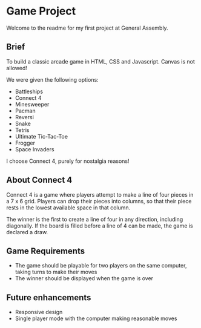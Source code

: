 # Game Project

Welcome to the readme for my first project at General Assembly. 

## Brief

To build a classic arcade game in HTML, CSS and Javascript. Canvas is not allowed!

We were given the following options:
- Battleships
- Connect 4
- Minesweeper
- Pacman
- Reversi
- Snake
- Tetris
- Ultimate Tic-Tac-Toe
- Frogger
- Space Invaders

I choose Connect 4, purely for nostalgia reasons! 

## About Connect 4

Connect 4 is a game where players attempt to make a line of four pieces in a 7 x 6 grid. Players can drop their pieces into columns, so that their piece rests in the lowest available space in that column.

The winner is the first to create a line of four in any direction, including diagonally. If the board is filled before a line of 4 can be made, the game is declared a draw.

## Game Requirements

* The game should be playable for two players on the same computer, taking turns to make their moves
* The winner should be displayed when the game is over

## Future enhancements

* Responsive design
* Single player mode with the computer making reasonable moves